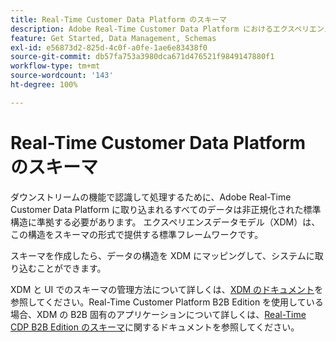 ```yaml
---
title: Real-Time Customer Data Platform のスキーマ
description: Adobe Real-Time Customer Data Platform におけるエクスペリエンスデータモデル（XDM）スキーマの役割の概要です。
feature: Get Started, Data Management, Schemas
exl-id: e56873d2-825d-4c0f-a0fe-1ae6e83438f0
source-git-commit: db57fa753a3980dca671d476521f9849147880f1
workflow-type: tm+mt
source-wordcount: '143'
ht-degree: 100%

---
```


# Real-Time Customer Data Platform のスキーマ

ダウンストリームの機能で認識して処理するために、Adobe Real-Time Customer Data Platform に取り込まれるすべてのデータは非正規化された標準構造に準拠する必要があります。 エクスペリエンスデータモデル（XDM）は、この構造をスキーマの形式で提供する標準フレームワークです。

スキーマを作成したら、データの構造を XDM にマッピングして、システムに取り込むことができます。

XDM と UI でのスキーマの管理方法について詳しくは、[XDM のドキュメント](../../xdm/home.md)を参照してください。Real-Time Customer Platform B2B Edition を使用している場合、XDM の B2B 固有のアプリケーションについて詳しくは、[Real-Time CDP B2B Edition のスキーマ](./b2b.md)に関するドキュメントを参照してください。
